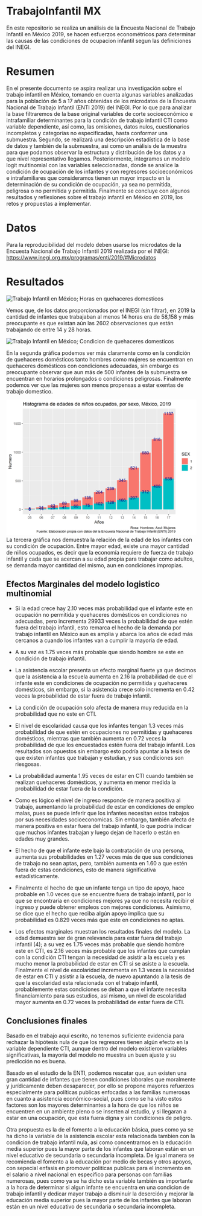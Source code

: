 # TrabajoInfantil MX
En este repositorio se realiza un análisis de la Encuesta Nacional de Trabajo Infantil en México 2019, se hacen esfuerzos econométricos para determinar las causas de las condiciones de ocupacion infantil segun las definiciones del INEGI.

# Resumen
En el presente documento se aspira realizar una investigación sobre el trabajo infantil en México, tomando en cuenta algunas variables analizadas para la población de 5 a 17 años obtenidas de los microdatos de la Encuesta Nacional de Trabajo Infantil (ENTI 2019) del INEGI. Por lo que para analizar la base filtraremos de la base original variables de corte socioeconómico e intrafamiliar determinantes para la condición de trabajo infantil CTI como variable dependiente, así como, las omisiones, datos nulos, cuestionarios incompletos y categorías no especificadas, hasta conformar una submuestra.
Segundo, se realizará una descripción estadística de la base de datos y también de la submuestra, asi como un análisis de la muestra para que podamos observar la estructura y distribución de los datos y a que nivel representativo llegamos. Posteriormente, integramos un modelo logit multinomial con las variables seleccionadas, donde se analice la condición de ocupación de los infantes y con regresores socioeconómicos e intrafamiliares que consideramos tienen un mayor impacto en la determinación de su condición de ocupación, ya sea no permitida, peligrosa o no permitida y permitida. Finalmente se concluye con algunos resultados y reflexiones sobre el trabajo infantil en México en 2019, los retos y propuestas a implementar.
# Datos

Para la reproducibilidad del modelo deben usarse los microdatos de la Encuesta Nacional de Trabajo Infantil 2019 realizada por el INEGI:
https://www.inegi.org.mx/programas/enti/2019/#Microdatos

# Resultados 
![Trabajo Infantil en México; Horas en quehaceres domesticos](https://raw.githubusercontent.com/eduardoge13/TrabajoInfantilMX/main/images/Trabajo%20Infantil%20en%20México%3B%20Horas%20en%20quehaceres%20domesticos.png)

Vemos que, de los datos proporcionados por el INEGI (sin filtrar), en 2019 la cantidad de infantes que trabajaban al menos 14 horas era de 58,158 y más preocupante es que existan aún las 2602 observaciones que están trabajando de entre 14 y 28 horas.

![Trabajo Infantil en México; Condicion de quehaceres domesticos](https://raw.githubusercontent.com/eduardoge13/TrabajoInfantilMX/main/images/Trabajo%20Infantil%20en%20México%3B%20Condicion%20de%20quehaceres%20domesticos.png)

En la segunda gráfica podemos ver más claramente como en la condición de quehaceres domésticos tanto hombres como mujeres se encuentran en quehaceres domésticos con condiciones adecuadas, sin embargo es preocupante observar que aun más de 500 infantes de la submuestra se encuentran en horarios prolongados o condiciones peligrosas. Finalmente podemos ver que las mujeres son menos propensas a estar exentas de trabajo domestico.

![Trabajo Infantil en México; Edades de niños ocupados, por sexo](https://raw.githubusercontent.com/eduardoge13/TrabajoInfantilMX/main/images/Trabajo%20Infantil%20en%20México%3B%20%20Edades%20de%20niños%20ocupados.png)
La tercera gráfica nos demuestra la relación de la edad de los infantes con su condición de ocupación. Entre mayor edad, existe una mayor cantidad de niños ocupados, es decir que la economía requiere de fuerza de trabajo infantil y cada que se acercan a su edad propia para trabajar como adultos, se demanda mayor cantidad del mismo, aun en condiciones impropias.

## Efectos Marginales del modelo logistico multinomial
-   Si la edad crece hay 2.10 veces más probabilidad que el infante este en ocupación no permitida y quehaceres domésticos en condiciones no adecuadas, pero incrementa 29933 veces la probabilidad de que estén fuera del trabajo infantil, esto remarca el hecho de la demanda por trabajo infantil en México aun es amplia y abarca los años de edad más cercanos a cuando los infantes van a cumplir la mayoría de edad.

-   A su vez es 1.75 veces más probable que siendo hombre se este en condición de trabajo infantil.

-   La asistencia escolar presenta un efecto marginal fuerte ya que decimos que la asistencia a la escuela aumenta en 2.16 la probabilidad de que el infante este en condiciones de ocupación no permitida y quehaceres domésticos, sin embargo, si la asistencia crece solo incrementa en 0.42 veces la probabilidad de estar fuera de trabajo infantil.

-   La condición de ocupación solo afecta de manera muy reducida en la probabilidad que no este en CTI.

-   El nivel de escolaridad causa que los infantes tengan 1.3 veces más probabilidad de que estén en ocupaciones no permitidas y quehaceres domésticos, mientras que también aumenta en 0.72 veces la probabilidad de que los encuestados estén fuera del trabajo infantil. Los resultados son opuestos sin embargo esto podría apuntar a la tesis de que existen infantes que trabajan y estudian, y sus condiciones son riesgosas.

-   La probabilidad aumenta 1.95 veces de estar en CTI cuando también se realizan quehaceres domésticos, y aumenta en menor medida la probabilidad de estar fuera de la condición.

-   Como es lógico el nivel de ingreso responde de manera positiva al trabajo, aumentando la probabilidad de estar en condiciones de empleo malas, pues se puede inferir que los infantes necesitan estos trabajos por sus necesidades socioeconomicas. Sin embargo, también afecta de manera positiva en estar fuera del trabajo infantil, lo que podría indicar que muchos infantes trabajan y luego dejan de hacerlo o están en edades muy grandes.

-   El hecho de que el infante este bajo la contratación de una persona, aumenta sus probabilidades en 1.27 veces más de que sus condiciones de trabajo no sean aptas, pero, también aumenta en 1.60 a que estén fuera de estas condiciones, esto de manera significativa estadísticamente.

-   Finalmente el hecho de que un infante tenga un tipo de apoyo, hace probable en 1.0 veces que se encuentre fuera de trabajo infantil, por lo que se encontraría en condiciones mejores ya que no necesita recibir el ingreso y puede obtener empleos con mejores condiciones. Asimismo, se dice que el hecho que reciba algún apoyo implica que su probabilidad es 0.829 veces más que este en condiciones no aptas.

-   Los efectos marginales muestran los resultados finales del modelo. La edad demuestra ser de gran relevancia para estar fuera del trabajo infantil (4); a su vez es 1.75 veces más probable que siendo hombre este en CTI, es 2.16 veces más probable que los infantes que cumplan con la condición CTI tengan la necesidad de asistir a la escuela y es mucho menor la probabilidad de estar en CTI si se asiste a la escuela. Finalmente el nivel de escolaridad incrementa en 1.3 veces la necesidad de estar en CTI y asistir a la escuela, de nuevo apuntando a la tesis de que la escolaridad esta relacionada con el trabajo infantil, probablemente estas condiciones se deban a que el infante necesita financiamiento para sus estudios, así mismo, un nivel de escolaridad mayor aumenta en 0.72 veces la probabilidad de estar fuera de CTI.

## Conclusiones finales

Basado en el trabajo aquí escrito, no tenemos suficiente evidencia para rechazar la hipótesis nula de que los regresores tienen algún efecto en la variable dependiente CTI, aunque dentro del modelo existieron variables significativas, la mayoría del modelo no muestra un buen ajuste y su predicción no es buena.

Basado en el estudio de la ENTI, podemos rescatar que, aun existen una gran cantidad de infantes que tienen condiciones laborales que moralmente y jurídicamente deben desaparecer, por ello se propone mayores refuerzos especialmente para políticas publicas enfocadas a las familias numerosas en cuanto a asistencia económico-social, pues como se ha visto estos factores son los mayores determinantes a la hora de que los niños se encuentren en un ambiente pleno o se inserten al estudio, y si llegaran a estar en una ocupación, que esta fuera digna y sin condiciones de peligro.

Otra propuesta es la de el fomento a la educación básica, pues como ya se ha dicho la variable de la asistencia escolar esta relacionada tambien con la condicion de trabajo infantil nula, asi como concentrarnos en la educación media superior pues la mayor parte de los infantes que laboran están en un nivel educativo de secundaria o secundaria incompleta. De igual manera se recomienda el fomento a la educación por medio de becas y otros apoyos, con sepecial enfasis en promover politicas publicas para el incremento en el salario a nivel nacional en especifico para personas con familias numerosas, pues como ya se ha dicho esta variable también es importante a la hora de determinar si algun infante se encuentra en una condicion de trabajo infantil y dedicar mayor trabajo a disminuir la deserción y mejorar la educación media superior pues la mayor parte de los infantes que laboran están en un nivel educativo de secundaria o secundaria incompleta.
